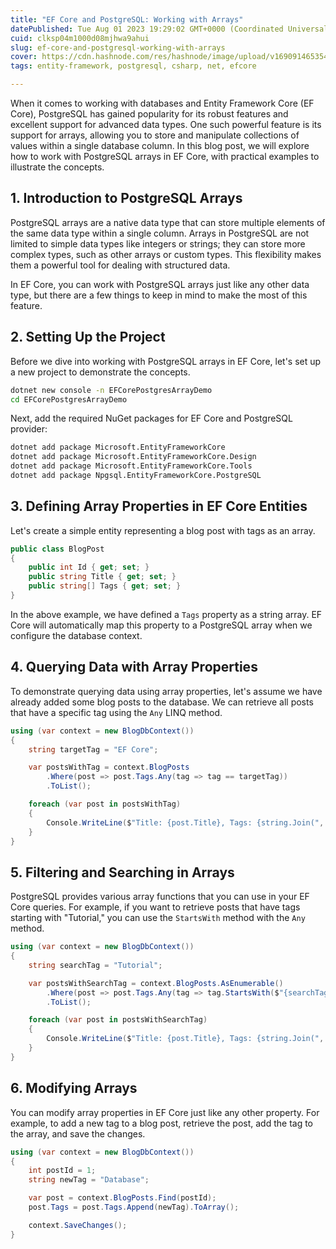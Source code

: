 ```yaml
---
title: "EF Core and PostgreSQL: Working with Arrays"
datePublished: Tue Aug 01 2023 19:29:02 GMT+0000 (Coordinated Universal Time)
cuid: clksp04m1000d08mjhwa9ahui
slug: ef-core-and-postgresql-working-with-arrays
cover: https://cdn.hashnode.com/res/hashnode/image/upload/v1690914653540/784d9afc-100a-4496-a70b-99fac1b2c426.png
tags: entity-framework, postgresql, csharp, net, efcore

---
```


When it comes to working with databases and Entity Framework Core (EF Core), PostgreSQL has gained popularity for its robust features and excellent support for advanced data types. One such powerful feature is its support for arrays, allowing you to store and manipulate collections of values within a single database column. In this blog post, we will explore how to work with PostgreSQL arrays in EF Core, with practical examples to illustrate the concepts.

## 1\. Introduction to PostgreSQL Arrays

PostgreSQL arrays are a native data type that can store multiple elements of the same data type within a single column. Arrays in PostgreSQL are not limited to simple data types like integers or strings; they can store more complex types, such as other arrays or custom types. This flexibility makes them a powerful tool for dealing with structured data.

In EF Core, you can work with PostgreSQL arrays just like any other data type, but there are a few things to keep in mind to make the most of this feature.

## 2\. Setting Up the Project

Before we dive into working with PostgreSQL arrays in EF Core, let's set up a new project to demonstrate the concepts.

```bash
dotnet new console -n EFCorePostgresArrayDemo
cd EFCorePostgresArrayDemo
```

Next, add the required NuGet packages for EF Core and PostgreSQL provider:

```bash
dotnet add package Microsoft.EntityFrameworkCore
dotnet add package Microsoft.EntityFrameworkCore.Design
dotnet add package Microsoft.EntityFrameworkCore.Tools
dotnet add package Npgsql.EntityFrameworkCore.PostgreSQL
```

## 3\. Defining Array Properties in EF Core Entities

Let's create a simple entity representing a blog post with tags as an array.

```csharp
public class BlogPost
{
    public int Id { get; set; }
    public string Title { get; set; }
    public string[] Tags { get; set; }
}
```

In the above example, we have defined a `Tags` property as a string array. EF Core will automatically map this property to a PostgreSQL array when we configure the database context.

## 4\. Querying Data with Array Properties

To demonstrate querying data using array properties, let's assume we have already added some blog posts to the database. We can retrieve all posts that have a specific tag using the `Any` LINQ method.

```csharp
using (var context = new BlogDbContext())
{
    string targetTag = "EF Core";

    var postsWithTag = context.BlogPosts
        .Where(post => post.Tags.Any(tag => tag == targetTag))
        .ToList();

    foreach (var post in postsWithTag)
    {
        Console.WriteLine($"Title: {post.Title}, Tags: {string.Join(", ", post.Tags)}");
    }
}
```

## 5\. Filtering and Searching in Arrays

PostgreSQL provides various array functions that you can use in your EF Core queries. For example, if you want to retrieve posts that have tags starting with "Tutorial," you can use the `StartsWith` method with the `Any` method.

```csharp
using (var context = new BlogDbContext())
{
    string searchTag = "Tutorial";

    var postsWithSearchTag = context.BlogPosts.AsEnumerable()
        .Where(post => post.Tags.Any(tag => tag.StartsWith($"{searchTag}")))
        .ToList();

    foreach (var post in postsWithSearchTag)
    {
        Console.WriteLine($"Title: {post.Title}, Tags: {string.Join(", ", post.Tags)}");
    }
}
```

## 6\. Modifying Arrays

You can modify array properties in EF Core just like any other property. For example, to add a new tag to a blog post, retrieve the post, add the tag to the array, and save the changes.

```csharp
using (var context = new BlogDbContext())
{
    int postId = 1;
    string newTag = "Database";

    var post = context.BlogPosts.Find(postId);
    post.Tags = post.Tags.Append(newTag).ToArray();

    context.SaveChanges();
}
```